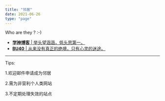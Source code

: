```yaml
---
title: "邻居"
date: 2021-06-26
type: "page"
---
```


Who are they ? :-)

 - [**学神博客** | 举头望涵涵，低头思第一。][1]
 - [**BU40** | 从来没有真正的绝境，只有心灵的迷途。][2]

  [1]: https://www.dffzmxj.com
  [2]: https://www.bu40.com

----------

Tips:

1.欢迎邮件申请成为邻居

2.需为非营利个人类网站

3.不定期处理失效的站点
